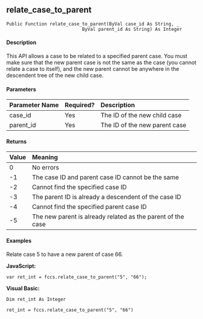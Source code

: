 relate_case_to_parent
-----------------------

```
Public Function relate_case_to_parent(ByVal case_id As String, _
                            ByVal parent_id As String) As Integer
```

#### Description

This API allows a case to be related to a specified parent case. You must make sure that the new parent case is not the same as the case (you cannot relate a case to itself), and the new parent cannot be anywhere in the descendent tree of the new child case.

#### Parameters

| Parameter Name | Required? | Description |
|:--- |:--- |:--- |
| case_id | Yes | The ID of the new child case |
| parent_id | Yes | The ID of the new parent case |

#### Returns

| Value | Meaning |
|:--- |:--- |
| 0 | No errors |
| -1 | The case ID and parent case ID cannot be the same |
| -2 | Cannot find the specified case ID |
| -3 | The parent ID is already a descendent of the case ID |
| -4 | Cannot find the specified parent case ID |
| -5 | The new parent is already related as the parent of the case |

#### Examples

Relate case 5 to have a new parent of case 66.

**JavaScript:**
```
var ret_int = fccs.relate_case_to_parent("5", "66");
```

**Visual Basic:**
```
Dim ret_int As Integer

ret_int = fccs.relate_case_to_parent("5", "66")
```